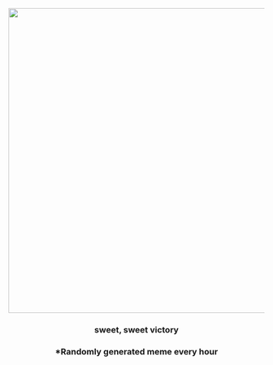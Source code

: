 <p align="center">
        <img src="https://i.redd.it/4qlen5cdabn91.jpg" width="600" height="600">
        </p>
        <h3 align="center">sweet, sweet victory</h3>
        <h3 align="center">*Randomly generated meme every hour</h3>
    